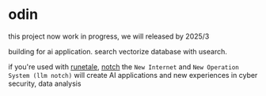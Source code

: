 # odin
this project now work in progress, we will released by 2025/3

building for ai application.
search vectorize database with usearch.

if you're used with [runetale](https://github.com/runetale/runetale), [notch](https://github.com/runetale/notch) the `New Internet` and `New Operation System (llm notch)` will create AI applications and new experiences in cyber security, data analysis

